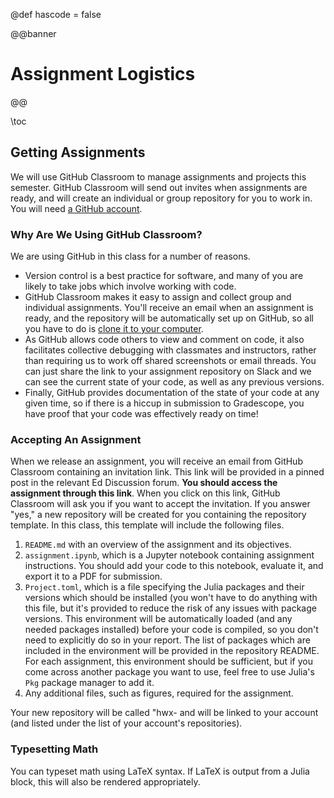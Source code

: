 @def hascode = false

@@banner
# Assignment Logistics
@@

\toc

## Getting Assignments

We will use GitHub Classroom to manage assignments and projects this semester. GitHub Classroom will send out invites when assignments are ready, and will create an individual or group repository for you to work in. You will need [a GitHub account](/software#setup_an_account).

### Why Are We Using GitHub Classroom?

We are using GitHub in this class for a number of reasons.

- Version control is a best practice for software, and many of you are likely to take jobs which involve working with code.
- GitHub Classroom makes it easy to assign and collect group and individual assignments. You'll receive an email when an assignment is ready, and the repository will be automatically set up on GitHub, so all you have to do is [clone it to your computer](/software#clone_your_repository).
- As GitHub allows code others to view and comment on code, it also facilitates collective debugging with classmates and instructors, rather than requiring us to work off shared screenshots or email threads. You can just share the link to your assignment repository on Slack and we can see the current state of your code, as well as any previous versions.
- Finally, GitHub provides documentation of the state of your code at any given time, so if there is a hiccup in submission to Gradescope, you have proof that your code was effectively ready on time!

### Accepting An Assignment

When we release an assignment, you will receive an email from GitHub Classroom containing an invitation link. This link will be provided in a pinned post in the relevant Ed Discussion forum. **You should access the assignment through this link**. When you click on this link, GitHub Classroom will ask you if you want to accept the invitation. If you answer "yes," a new repository will be created for you containing the repository template. In this class, this template will include the following files.

1. `README.md` with an overview of the assignment and its objectives.
2. `assignment.ipynb`, which is a Jupyter notebook containing assignment instructions. You should add your code to this notebook, evaluate it, and export it to a PDF for submission.
3. `Project.toml`, which is a file specifying the Julia packages and their versions which should be installed (you won't have to do anything with this file, but it's provided to reduce the risk of any issues with package versions. This environment will be automatically loaded (and any needed packages installed) before your code is compiled, so you don't need to explicitly do so in your report. The list of packages which are included in the environment will be provided in the repository README. For each assignment, this environment should be sufficient, but if you come across another package you want to use, feel free to use Julia's `Pkg` package manager to add it.
4. Any additional files, such as figures, required for the assignment.

Your new repository will be called "hwx-<your-GitHub-username> and will be linked to your account (and listed under the list of your account's repositories).

### Typesetting Math

You can typeset math using LaTeX syntax. If LaTeX is output from a Julia block, this will also be rendered appropriately.
